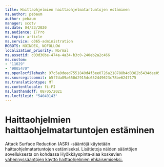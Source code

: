 ```yaml
---
title: Haittaohjelmien haittaohjelmatartuntojen estäminen
ms.author: pebaum
author: pebaum
manager: scotv
ms.date: 04/23/2020
ms.audience: ITPro
ms.topic: article
ms.service: o365-administration
ROBOTS: NOINDEX, NOFOLLOW
localization_priority: Normal
ms.assetid: c03d30be-474a-4a34-b3c0-240eb2a2c466
ms.custom:
- "11029"
- "9005470"
ms.openlocfilehash: 97c5a9deed7551840d4f3ee0726a218788b4d8382b5434dee0566b0021d67cc9
ms.sourcegitcommit: b5f7da89a650d2915dc652449623c78be6247175
ms.translationtype: MT
ms.contentlocale: fi-FI
ms.lasthandoff: 08/05/2021
ms.locfileid: "54040143"
---
```

# <a name="prevent-malware-infection"></a>Haittaohjelmien haittaohjelmatartuntojen estäminen

Attack Surface Reduction (ASR) -sääntöjä käytetään haittaohjelmatartuntojen estämiseksi. Lisätietoja näiden sääntöjen sovelluksesta on kohdassa Hyökkäyspinta-alaa koskevien [vähennyssääntöjen käyttö haittaohjelmien ehkäisemiseksi.](https://docs.microsoft.com/microsoft-365/security/defender-endpoint/attack-surface-reduction?view=o365-worldwide#attack-surface-reduction-rules)